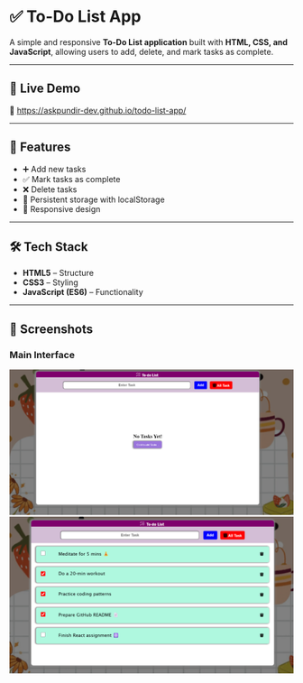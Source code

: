 # ✅ To-Do List App  

A simple and responsive **To-Do List application** built with **HTML, CSS, and JavaScript**, allowing users to add, delete, and mark tasks as complete.  

---

## 🚀 Live Demo  
🔗 https://askpundir-dev.github.io/todo-list-app/

---

## 📌 Features  
- ➕ Add new tasks  
- ✅ Mark tasks as complete  
- ❌ Delete tasks  
- 💾 Persistent storage with localStorage  
- 📱 Responsive design  

---

## 🛠️ Tech Stack  
- **HTML5** – Structure  
- **CSS3** – Styling  
- **JavaScript (ES6)** – Functionality  

---

## 📸 Screenshots  

### Main Interface  
<img src="screenshots/no-task-yet.png" alt="To-Do List no task" width="600"/>

<img src="screenshots/to-do list.png" alt="To-Do List App" width="600"/>